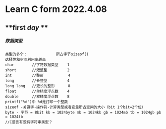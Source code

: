 # Learn C form 2022.4.08

## **first *day* **

##### 数据类型

```
类型的多个：             所占字节sizeof()
选择性和空间利用率越高						
char        //字符数据类型	1
short       //短整型		  2
int         //整形		   4
long        //长整型		  4
long long   //更长的整形		 8
float       //单精度浮点数	4
double      //双精度浮点数	8
printf("%d")中 %d是打印一个整数
sizeof -关键字-操作符-计算类型或者变量所占空间的大小（bit 1个bit=2个位）
byte - 字节 = 8bit kb = 1024byte mb = 1024kb gb = 1024mb tb = 1024gb pb = 1024tb
//C语言有没有字符串类型？
```

